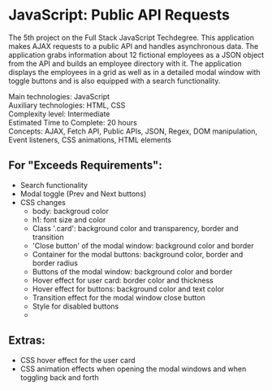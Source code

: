 # JavaScript: Public API Requests
 The 5th project on the Full Stack JavaScript Techdegree. This application makes AJAX requests to a public API and handles asynchronous data. The application grabs information about 12 fictional employees as a JSON object from the API and builds an employee directory with it. The application displays the employees in a grid as well as in a detailed modal window with toggle buttons and is also equipped with a search functionality.

 Main technologies: JavaScript<br>
 Auxiliary technologies: HTML, CSS<br>
 Complexity level: Intermediate<br>
 Estimated Time to Complete: 20 hours<br>
 Concepts: AJAX, Fetch API, Public APIs, JSON, Regex, DOM manipulation, Event listeners, CSS animations, HTML elements<br>

## For "Exceeds Requirements":
  - Search functionality
  - Modal toggle (Prev and Next buttons)
  - CSS changes
    - body: backgroud color
    - h1: font size and color
    - Class '.card': background color and transparency, border and transition
    - 'Close button' of the modal window: background color and border
    - Container for the modal buttons: background color, border and border radius
    - Buttons of the modal window: background color and border
    - Hover effect for user card: border color and thickness
    - Hover effect for buttons: background color and text color
    - Transition effect for the modal window close button
    - Style for disabled buttons
    - 

## Extras:
  - CSS hover effect for the user card
  - CSS animation effects when opening the modal windows and when toggling back and forth
        
